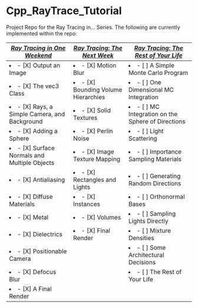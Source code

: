 # Cpp_RayTrace_Tutorial

Project Repo for the Ray Tracing in... Series. The following are currently implemented within the repo:

| [_Ray Tracing in One Weekend_](https://raytracing.github.io/books/RayTracingInOneWeekend.html)  | [_Ray Tracing: The Next Week_](https://raytracing.github.io/books/RayTracingTheNextWeek.html) | [_Ray Tracing: The Rest of Your Life_](https://raytracing.github.io/books/RayTracingTheRestOfYourLife.html) |
| ------------- | ------------- | ------------- |
| <li>- [X] Output an Image </li>                       | <li>- [X] Motion Blur </li>                   | <li>- [ ] A Simple Monte Carlo Program </li> |
| <li>- [X] The vec3 Class </li>                        | <li>- [X] Bounding Volume Hierarchies </li>   | <li>- [ ] One Dimensional MC Integration </li> |
| <li>- [X] Rays, a Simple Camera, and Background </li> | <li>- [X] Solid Textures </li>                | <li>- [ ] MC Integration on the Sphere of Directions </li> |
| <li>- [X] Adding a Sphere </li>                       | <li>- [X] Perlin Noise </li>                  | <li>- [ ] Light Scattering </li> |
| <li>- [X] Surface Normals and Multiple Objects </li>  | <li>- [X] Image Texture Mapping </li>         | <li>- [ ] Importance Sampling Materials </li> |
| <li>- [X] Antialiasing </li>                          | <li>- [X] Rectangles and Lights </li>         | <li>- [ ] Generating Random Directions </li> |
| <li>- [X] Diffuse Materials </li>                     | <li>- [X] Instances </li>                     | <li>- [ ] Orthonormal Bases </li> |
| <li>- [X] Metal  </li>                                | <li>- [X] Volumes </li>                       | <li>- [ ] Sampling Lights Directly </li> | 
| <li>- [X] Dielectrics </li>                           | <li>- [X] Final Render </li>                  | <li>- [ ] Mixture Densities </li> |
| <li>- [X] Positionable Camera</li>                    |                                               | <li>- [ ] Some Architectural Decisions </li> |
| <li>- [X] Defocus Blur </li>                          |                                               | <li>- [ ] The Rest of Your Life </li> |
| <li>- [X] A Final Render </li>                       
